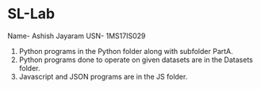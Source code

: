 # SL-Lab 
Name- Ashish Jayaram 
USN- 1MS17IS029
  1. Python programs in the Python folder along with subfolder PartA.
  2. Python programs done to operate on given datasets are in the Datasets folder.
  3. Javascript and JSON programs are in the JS folder.
